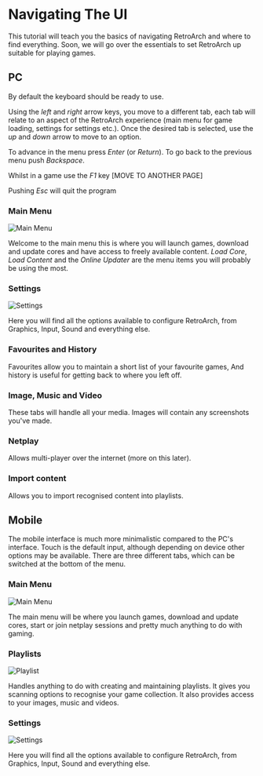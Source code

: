 # Navigating The UI

This tutorial will teach you the basics of navigating RetroArch and where to find everything. Soon, we will go over the essentials to set RetroArch up suitable for playing games.

## PC

By default the keyboard should be ready to use. 

Using the *left* and *right* arrow keys, you move to a different tab, each tab will relate to an aspect of the RetroArch experience (main menu for game loading, settings for settings etc.). Once the desired tab is selected, use the *up* and *down* arrow to move to an option.

To advance in the menu press *Enter* (or *Return*). To go back to the previous menu push *Backspace*.

Whilst in a game use the *F1* key [MOVE TO ANOTHER PAGE]

Pushing *Esc* will quit the program

### Main Menu

![Main Menu](../image/gui/pc/main-menu.jpg)

Welcome to the main menu this is where you will launch games, download and update cores and have access to freely available content. *Load Core*, *Load Content* and the *Online Updater* are the menu items you will probably be using the most.

### Settings

![Settings](../images/gui/pc/settings.jpg)

Here you will find all the options available to configure RetroArch, from Graphics, Input, Sound and everything else.

### Favourites and History

Favourites allow you to maintain a short list of your favourite games, And history is useful for getting back to where you left off.

### Image, Music and Video

These tabs will handle all your media. Images will contain any screenshots you've made.

### Netplay

Allows multi-player over the internet (more on this later).

### Import content

Allows you to import recognised content into playlists.

## Mobile

The mobile interface is much more minimalistic compared to the PC's interface. Touch is the default input, although depending on device other options may be available. There are three different tabs, which can be switched at the bottom of the menu.

### Main Menu

![Main Menu](../image/gui/mobile/main-menu.jpg)

The main menu will be where you launch games, download and update cores, start or join netplay sessions and pretty much anything to do with gaming.

### Playlists

![Playlist](../image/gui/mobile/playlist.jpg)

Handles anything to do with creating and maintaining playlists. It gives you scanning options to recognise your game collection. It also provides access to your images, music and videos.

### Settings

![Settings](../image/gui/mobile/settings.jpg)

Here you will find all the options available to configure RetroArch, from Graphics, Input, Sound and everything else.


